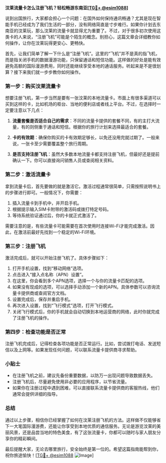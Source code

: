 **汶莱流量卡怎么注册飞机？轻松畅游东南亚[[TG💪+ @esim1088](https://t.me/s/esim1088)]**

说到出国旅行，大家都会担心一个问题：在国外如何保持通讯畅通？尤其是现在智能手机已经成为了我们生活的一部分，没有网络简直是寸步难行。如果你计划去东南亚的汶莱玩，那么汶莱的流量卡就显得尤为重要了。不过，对于很多初次使用这类卡的人来说，“注册飞机”可能是个陌生的概念。别担心，这篇文章会详细教你如何操作，让你在汶莱玩得更安心、更畅快。

首先，让我们简单了解一下什么是“注册飞机”。这里的“飞机”并不是真的指飞机，而是指关闭手机的数据漫游功能，只保留通话和短信功能。这样做的好处是能有效避免高额的国际漫游费用，同时还能继续享受本地的通话服务。听起来是不是很划算？接下来我们就一步步教你如何操作。

### 第一步：购买汶莱流量卡

想要注册飞机，第一步当然是要有一张汶莱的本地流量卡。市面上有很多渠道可以买到这样的卡，比如机场的柜台、当地的便利店或者线上平台。不过，在选择时一定要注意以下几点：

1. **流量套餐是否适合自己的需求**：不同的流量卡提供的套餐不同，有的主打大流量，有的则侧重于通话和短信。根据你的旅行计划来选择最适合的套餐。
   
2. **卡的有效期**：确保你购买的卡有效期足够长，以免还没用完就过期了。一般来说，一张卡至少需要覆盖整个旅行周期。

3. **是否支持注册飞机**：虽然大多数本地流量卡都支持注册飞机，但最好还是提前确认一下。你可以直接询问销售人员或查阅相关资料。

### 第二步：激活流量卡

拿到流量卡后，首先要做的就是激活它。激活过程通常很简单，只需按照说明书上的步骤进行即可。一般情况下，你需要：

1. 插入流量卡到手机中，并开启手机。
2. 根据提示输入SIM卡附带的激活码或拨打特定号码。
3. 等待系统验证通过后，你的卡就正式激活了。

需要注意的是，有些流量卡可能需要在首次使用时连接Wi-Fi才能完成激活。因此，在激活前最好先找到一个稳定的Wi-Fi环境。

### 第三步：注册飞机

激活完成后，就可以开始注册飞机了。具体步骤如下：

1. 打开手机设置，找到“移动网络”选项。
2. 点击进入“接入点名称（APN）设置”。
3. 在这里，你会看到多个APN选项，选择一个与你的流量卡匹配的选项。
4. 如果没有现成的选项，可以选择手动添加一个新的APN。具体参数可以咨询流量卡提供商或查阅官方文档。
5. 设置完成后，保存并重启手机。
6. 再次进入设置，找到“飞行模式”选项，打开飞行模式。
7. 关闭飞行模式后，你的手机就会自动切换到本地运营商的网络，此时你就完成了注册飞机的操作。

### 第四步：检查功能是否正常

注册飞机完成后，记得检查各项功能是否正常运行。比如，尝试拨打电话、发送短信以及上网等。如果发现任何问题，可以联系流量卡提供商寻求帮助。

### 小贴士

- 在注册飞机之前，建议先备份重要数据，以防万一出现问题导致数据丢失。
- 注册飞机后，尽量避免使用非必要的应用程序，以节省流量。
- 如果你在注册过程中遇到困难，可以直接联系流量卡提供商的客服热线，他们通常会提供详细的指导。

### 总结

通过以上步骤，相信你已经掌握了如何在汶莱注册飞机的方法。这样做不仅能够省下一大笔国际漫游费，还能让你享受到本地优质的通信服务。无论是游览汶莱的美丽风景，还是品尝当地的特色美食，有了这张流量卡，你都可以随时与家人朋友分享你的精彩瞬间。

最后提醒大家，无论去哪里旅行，安全始终是第一位的。希望这篇指南能帮到你，祝你旅途愉快！[[TG💪+ @esim1088](https://t.me/s/esim1088) ![Image](https://i.postimg.cc/4NQfJmqS/Snipaste-2025-05-13-00-14-12.png)]
